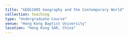 ```yaml
---
title: "GEOG1005 Geography and the Contemporary World"
collection: teaching
type: "Undergraduate Course"
venue: "Hong Kong Baptist University"
location: "Hong Kong SAR, China"
---
```


